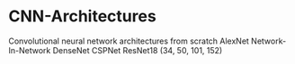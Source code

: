 # CNN-Architectures
Convolutional neural network architectures from scratch
AlexNet
Network-In-Network
DenseNet
CSPNet
ResNet18 (34, 50, 101, 152)
